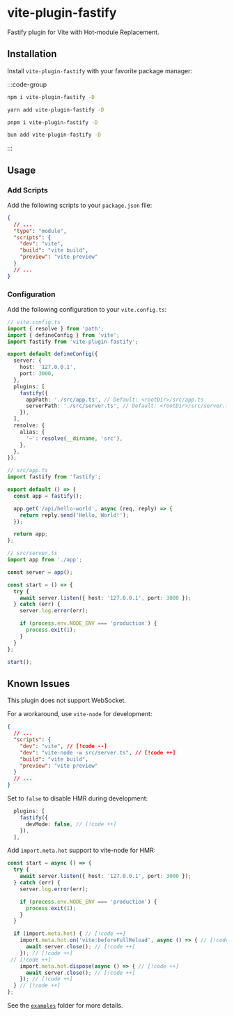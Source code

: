 # <div class="flex items-center">vite-plugin-fastify[<div class="i-tabler-brand-github ms-2"></div>](https://github.com/Vanilla-IceCream/vite-plugin-fastify)</div>

Fastify plugin for Vite with Hot-module Replacement.

## Installation

Install `vite-plugin-fastify` with your favorite package manager:

:::code-group

```sh [npm]
npm i vite-plugin-fastify -D
```

```sh [Yarn]
yarn add vite-plugin-fastify -D
```

```sh [pnpm]
pnpm i vite-plugin-fastify -D
```

```sh [Bun]
bun add vite-plugin-fastify -D
```

:::

## Usage

### Add Scripts

Add the following scripts to your `package.json` file:

```json
{
  // ...
  "type": "module",
  "scripts": {
    "dev": "vite",
    "build": "vite build",
    "preview": "vite preview"
  }
  // ...
}
```

### Configuration

Add the following configuration to your `vite.config.ts`:

```ts
// vite.config.ts
import { resolve } from 'path';
import { defineConfig } from 'vite';
import fastify from 'vite-plugin-fastify';

export default defineConfig({
  server: {
    host: '127.0.0.1',
    port: 3000,
  },
  plugins: [
    fastify({
      appPath: './src/app.ts', // Default: <rootDir>/src/app.ts
      serverPath: './src/server.ts', // Default: <rootDir>/src/server.ts
    }),
  ],
  resolve: {
    alias: {
      '~': resolve(__dirname, 'src'),
    },
  },
});
```

```ts
// src/app.ts
import fastify from 'fastify';

export default () => {
  const app = fastify();

  app.get('/api/hello-world', async (req, reply) => {
    return reply.send('Hello, World!');
  });

  return app;
};
```

```ts
// src/server.ts
import app from './app';

const server = app();

const start = () => {
  try {
    await server.listen({ host: '127.0.0.1', port: 3000 });
  } catch (err) {
    server.log.error(err);

    if (process.env.NODE_ENV === 'production') {
      process.exit(1);
    }
  }
};

start();
```

## Known Issues

This plugin does not support WebSocket.

For a workaround, use `vite-node` for development:

```json
{
  // ...
  "scripts": {
    "dev": "vite", // [!code --]
    "dev": "vite-node -w src/server.ts", // [!code ++]
    "build": "vite build",
    "preview": "vite preview"
  }
  // ...
}
```

Set to `false` to disable HMR during development:

```ts
  plugins: [
    fastify({
      devMode: false, // [!code ++]
    }),
  ],
```

Add `import.meta.hot` support to vite-node for HMR:

<!-- prettier-ignore -->
```ts
const start = async () => {
  try {
    await server.listen({ host: '127.0.0.1', port: 3000 });
  } catch (err) {
    server.log.error(err);

    if (process.env.NODE_ENV === 'production') {
      process.exit(1);
    }
  }

  if (import.meta.hot) { // [!code ++]
    import.meta.hot.on('vite:beforeFullReload', async () => { // [!code ++]
      await server.close(); // [!code ++]
    }); // [!code ++]
 // [!code ++]
    import.meta.hot.dispose(async () => { // [!code ++]
      await server.close(); // [!code ++]
    }); // [!code ++]
  } // [!code ++]
};
```

See the [`examples`](https://github.com/Vanilla-IceCream/vite-plugin-fastify/tree/main/examples) folder for more details.
